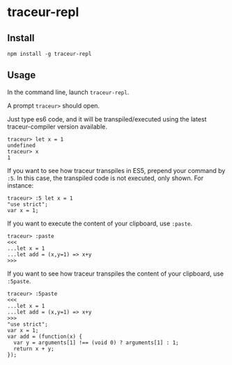 # traceur-repl

## Install

    npm install -g traceur-repl

## Usage

In the command line, launch `traceur-repl`.

A prompt `traceur>` should open.

Just type es6 code, and it will be transpiled/executed using the latest 
traceur-compiler version available.

    traceur> let x = 1
    undefined
    traceur> x
    1

If you want to see how traceur transpiles in ES5, prepend your command by `:5`.
In this case, the transpiled code is not executed, only shown.
For instance:

    traceur> :5 let x = 1
    "use strict";
    var x = 1;

If you want to execute the content of your clipboard, use `:paste`.

    traceur> :paste
    <<<
    ...let x = 1
    ...let add = (x,y=1) => x+y
    >>>
    
If you want to see how traceur transpiles the content of your clipboard, use `:5paste`.

    traceur> :5paste
    <<<
    ...let x = 1
    ...let add = (x,y=1) => x+y
    >>>
    "use strict";
    var x = 1;
    var add = (function(x) {
      var y = arguments[1] !== (void 0) ? arguments[1] : 1;
      return x + y;
    });
